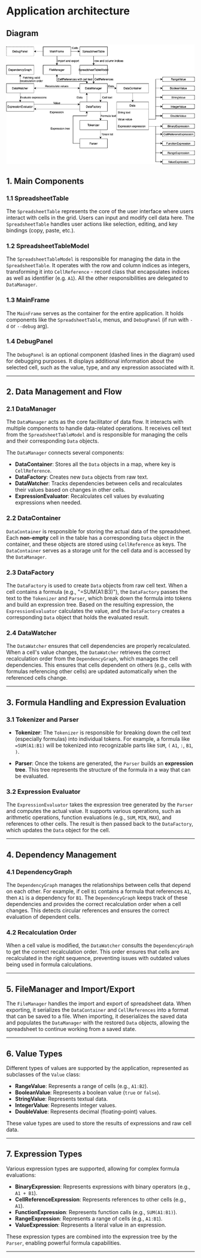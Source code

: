 # Application architecture

## Diagram

![diagram](spreadsheet.diagram.png)

## 1. Main Components

### 1.1 SpreadsheetTable

The `SpreadsheetTable` represents the core of the user interface where users interact with cells in the grid.
Users can input and modify cell data here.
The `SpreadsheetTable` handles user actions like selection, editing, and key bindings (copy, paste, etc.).

### 1.2 SpreadsheetTableModel

The `SpreadsheetTableModel` is responsible for managing the data in the `SpreadsheetTable`.
It operates with the row and column indices as integers,
transforming it into `CellReference` - record class that encapsulates indices as well as identifier (e.g. `A1`).
All the other responsibilities are delegated to `DataManager`.

### 1.3 MainFrame

The `MainFrame` serves as the container for the entire application.
It holds components like the `SpreadsheetTable`, menus, and `DebugPanel` (if run with `-d` or `--debug` arg).

### 1.4 DebugPanel

The `DebugPanel` is an optional component (dashed lines in the diagram) used for debugging purposes.
It displays additional information about the selected cell, such as the value, type, and any expression associated with it.

---

## 2. Data Management and Flow

### 2.1 DataManager

The `DataManager` acts as the core facilitator of data flow.
It interacts with multiple components to handle data-related operations.
It receives cell text from the `SpreadsheetTableModel` and is responsible for managing the cells and their corresponding `Data` objects.

The `DataManager` connects several components:
- **DataContainer**: Stores all the `Data` objects in a map, where key is `CellReference`.
- **DataFactory**: Creates new `Data` objects from raw text.
- **DataWatcher**: Tracks dependencies between cells and recalculates their values based on changes in other cells.
- **ExpressionEvaluator**: Recalculates cell values by evaluating expressions when needed.

### 2.2 DataContainer

`DataContainer` is responsible for storing the actual data of the spreadsheet.
Each **non-empty** cell in the table has a corresponding `Data` object in the container, and these objects are stored using `CellReference` as keys.
The `DataContainer` serves as a storage unit for the cell data and is accessed by the `DataManager`.

### 2.3 DataFactory

The `DataFactory` is used to create `Data` objects from raw cell text.
When a cell contains a formula (e.g., "=SUM(A1:B3)"), the `DataFactory` passes the text to the `Tokenizer` and `Parser`, which break down the formula into tokens and build an expression tree.
Based on the resulting expression, the `ExpressionEvaluator` calculates the value, and the `DataFactory` creates a corresponding `Data` object that holds the evaluated result.

### 2.4 DataWatcher

The `DataWatcher` ensures that cell dependencies are properly recalculated.
When a cell's value changes, the `DataWatcher` retrieves the correct recalculation order from the `DependencyGraph`, which manages the cell dependencies.
This ensures that cells dependent on others (e.g., cells with formulas referencing other cells) are updated automatically when the referenced cells change.

---

## 3. Formula Handling and Expression Evaluation

### 3.1 Tokenizer and Parser

- **Tokenizer**: The `Tokenizer` is responsible for breaking down the cell text (especially formulas) into individual tokens.
  For example, a formula like `=SUM(A1:B1)` will be tokenized into recognizable parts like `SUM`, `(` `A1`, `:`, `B1`, `)`.

- **Parser**: Once the tokens are generated, the `Parser` builds an **expression tree**.
  This tree represents the structure of the formula in a way that can be evaluated.

### 3.2 Expression Evaluator

The `ExpressionEvaluator` takes the expression tree generated by the `Parser` and computes the actual value.
It supports various operations, such as arithmetic operations, function evaluations (e.g., `SUM`, `MIN`, `MAX`), and references to other cells.
The result is then passed back to the `DataFactory`, which updates the `Data` object for the cell.

---

## 4. Dependency Management

### 4.1 DependencyGraph

The `DependencyGraph` manages the relationships between cells that depend on each other.
For example, if cell `B1` contains a formula that references `A1`, then `A1` is a dependency for `B1`.
The `DependencyGraph` keeps track of these dependencies and provides the correct recalculation order when a cell changes.
This detects circular references and ensures the correct evaluation of dependent cells.

### 4.2 Recalculation Order

When a cell value is modified, the `DataWatcher` consults the `DependencyGraph` to get the correct recalculation order.
This order ensures that cells are recalculated in the right sequence, preventing issues with outdated values being used in formula calculations.

---

## 5. FileManager and Import/Export

The `FileManager` handles the import and export of spreadsheet data.
When exporting, it serializes the `DataContainer` and `CellReferences` into a format that can be saved to a file.
When importing, it deserializes the saved data and populates the `DataManager` with the restored `Data` objects, allowing the spreadsheet to continue working from a saved state.

---

## 6. Value Types

Different types of values are supported by the application, represented as subclasses of the `Value` class:

- **RangeValue**: Represents a range of cells (e.g., `A1:B2`).
- **BooleanValue**: Represents a boolean value (`true` or `false`).
- **StringValue**: Represents textual data.
- **IntegerValue**: Represents integer values.
- **DoubleValue**: Represents decimal (floating-point) values.

These value types are used to store the results of expressions and raw cell data.

---

## 7. Expression Types

Various expression types are supported, allowing for complex formula evaluations:

- **BinaryExpression**: Represents expressions with binary operators (e.g., `A1 + B1`).
- **CellReferenceExpression**: Represents references to other cells (e.g., `A1`).
- **FunctionExpression**: Represents function calls (e.g., `SUM(A1:B1)`).
- **RangeExpression**: Represents a range of cells (e.g., `A1:B1`).
- **ValueExpression**: Represents a literal value in an expression.

These expression types are combined into the expression tree by the `Parser`, enabling powerful formula capabilities.

---
